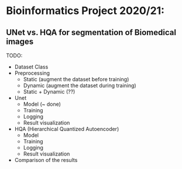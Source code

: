 # Bioinformatics Project  2020/21: 
## UNet vs. HQA for segmentation of Biomedical images
TODO:
 * Dataset Class
 * Preprocessing
    * Static (augment the dataset before training)
    * Dynamic (augment the dataset during training)
    * Static + Dynamic (??)
 * Unet
    * Model (~ done) 
    * Training
    * Logging
    * Result visualization   
* HQA (Hierarchical Quantized Autoencoder)
    * Model
    * Training 
    * Logging
    * Result visualization
* Comparison of the results 
 
